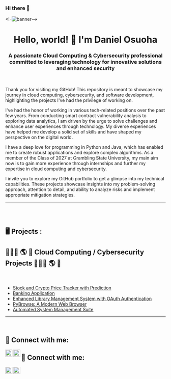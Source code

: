 ### Hi there 👋

<!--
**DanielOsuoha/DanielOsuoha** is a ✨ _special_ ✨ repository because its `README.md` (this file) appears on your GitHub profile.

Here are some ideas to get you started:

- 🔭 I’m currently working on ...
- 🌱 I’m currently learning ...
- 👯 I’m looking to collaborate on ...
- 🤔 I’m looking for help with ...
- 💬 Ask me about ...
- 📫 How to reach me: ...
- 😄 Pronouns: ...
- ⚡ Fun fact: ...
-->
<!-![banner](https://i.imgur.com/6mbXVX8.png)-->
<h1 align="center">Hello, world! 👋 I'm Daniel Osuoha</h1>
<h3 align="center">A passionate Cloud Computing & Cybersecurity professional committed to leveraging technology for innovative solutions and enhanced security</h3>
 <br />

Thank you for visiting my GitHub! This repository is meant to showcase my journey in cloud computing, cybersecurity, and software development, highlighting the projects I've had the privilege of working on.

I've had the honor of working in various tech-related positions over the past few years. From conducting smart contract vulnerability analysis to exploring data analytics, I am driven by the urge to solve challenges and enhance user experiences through technology. My diverse experiences have helped me develop a solid set of skills and have shaped my perspective on the digital world. 

I have a deep love for programming in Python and Java, which has enabled me to create robust applications and explore complex algorithms. As a member of the Class of 2027 at Grambling State University, my main aim now is to gain more experience through internships and further my expertise in cloud computing and cybersecurity.

I invite you to explore my GitHub portfolio to get a glimpse into my technical capabilities. These projects showcase insights into my problem-solving approach, attention to detail, and ability to analyze risks and implement appropriate mitigation strategies.

---

 <br />
 <br />

<h2>🖥️ Projects :</h2>

<div>

<h2>👨🏻‍💻 🌎 🔐 Cloud Computing / Cybersecurity Projects 👨🏻‍💻 🌎 🔐</h2>
 <br />
  
  - [Stock and Crypto Price Tracker with Prediction](https://github.com/DanielOsuoha/Stock-Crypto-Price-Tracker)
  - [Banking Application](https://github.com/DanielOsuoha/Banking-Application)
  - [Enhanced Library Management System with OAuth Authentication](https://github.com/DanielOsuoha/Library-Management-System)
  - [PyBrowse: A Modern Web Browser](https://github.com/DanielOsuoha/PyBrowse)
  - [Automated System Management Suite](https://github.com/DanielOsuoha/Automated-System-Management-Suite)
    
---
  
 <br />

<h2>📲 Connect with me:</h2>
  
[<img align="left" alt="Daniel | LinkedIn" width="22px" src="https://cdn.jsdelivr.net/npm/simple-icons@v3/icons/linkedin.svg" />][linkedin]
[<img align="left" alt="Daniel | GitHub" width="22px" src="https://cdn.jsdelivr.net/npm/simple-icons@v3/icons/github.svg" />][github]

[linkedin]: https://www.linkedin.com/in/danielosuoha
[github]: https://github.com/DanielOsuoha



<h2> 🤳 Connect with me:</h2>

[<img align="left" alt="DanielOsuoha | LinkedIn" width="22px" src="https://cdn.jsdelivr.net/npm/simple-icons@v3/icons/linkedin.svg" />][linkedin]
[<img align="left" alt="DanielOsuoha | Instagram" width="22px" src="https://cdn.jsdelivr.net/npm/simple-icons@v3/icons/instagram.svg" />][instagram]

[instagram]: https://www.instagram.com/dan_osuoha/
[linkedin]: https://linkedin.com/in/danielosuoha/
